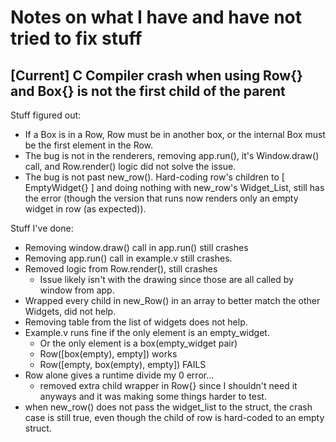 # Notes on what I have and have not tried to fix stuff

## [Current] C Compiler crash when using Row{} and Box{} is not the first child of the parent
Stuff figured out:
- If a Box is in a Row, Row must be in another box, or the internal Box must be the first element in the Row.
- The bug is not in the renderers, removing app.run(), it's Window.draw() call, and Row.render() logic did not solve the issue.
- The bug is not past new_row(). Hard-coding row's children to [ EmptyWidget{} ] and doing nothing with new_row's Widget_List, still has the error (though the version that runs now renders only an empty widget in row (as expected)).

Stuff I've done:
- Removing window.draw() call in app.run() still crashes
- Removing app.run() call in example.v still crashes.
- Removed logic from Row.render(), still crashes
	-	Issue likely isn't with the drawing since those are all called by window from app.
- Wrapped every child in new_Row() in an array to better match the other Widgets, did not help.
- Removing table from the list of widgets does not help.
- Example.v runs fine if the only element is an empty_widget.
	- Or the only element is a box(empty_widget pair)
	- Row([box(empty), empty]) works
	- Row([empty, box(empty), empty]) FAILS
- Row alone gives a runtime divide my 0 error...
	- removed extra child wrapper in Row{} since I shouldn't need it anyways and it was making some things harder to test.
- when new_row() does not pass the widget_list to the struct, the crash case is still true, even though the child of row is hard-coded to an empty struct.
